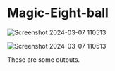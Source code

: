 # Magic-Eight-ball

![Screenshot 2024-03-07 110513](https://github.com/VedantHanda771/Magic-Eight-ball/assets/122337658/48c830bd-8950-4db4-9cfe-9870571055f4)


![Screenshot 2024-03-07 110513](https://github.com/VedantHanda771/Magic-Eight-ball/assets/122337658/efa9f0b2-11c9-4b34-9b13-f4c881b4702e)

These are some outputs.
